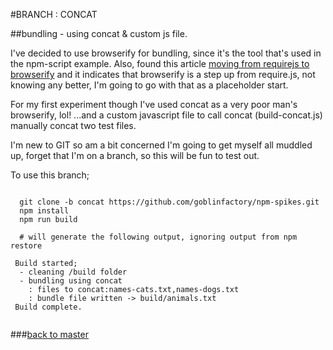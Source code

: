#BRANCH : CONCAT

##bundling - using concat & custom js file.

I've decided to use browserify for bundling,  since it's the tool that's used in the npm-script example. Also, found this article 
[moving from requirejs to browserify](http://orizens.com/wp/topics/a-journey-from-require-js-to-browserify/) and it indicates that browserify is a step up from require.js, not knowing any better, I'm going to go with that as a placeholder start.

For my first experiment though I've used concat as a very poor man's browserify, lol! ...and a custom javascript file to call concat (build-concat.js) manually concat two test files. 

I'm new to GIT so am a bit concerned I'm going to get myself all muddled up, forget that I'm on a branch, so this will be fun to test out.

To use this branch;

```shell

  git clone -b concat https://github.com/goblinfactory/npm-spikes.git
  npm install 
  npm run build
 
  # will generate the following output, ignoring output from npm restore

 Build started;
  - cleaning /build folder
  - bundling using concat
    : files to concat:names-cats.txt,names-dogs.txt
    : bundle file written -> build/animals.txt
 Build complete.
 
```

###[back to master](../..)